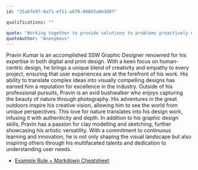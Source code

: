 ```yaml
---
id: "25abfe97-8a71-ef11-a670-000d3a6b3d0f"

qualifications: ""

quote: "Working together to provide solutions to problems proactively every day, for our clients and internally"
quoteAuthor: "Anonymous"
---
```


[Editing your profile]: https://github.com/SSWConsulting/People/wiki/3.-Editing-your-profile

Pravin Kumar is an accomplished SSW Graphic Designer renowned for his expertise in both digital and print design. With a keen focus on human-centric design, he brings a unique blend of creativity and empathy to every project, ensuring that user experiences are at the forefront of his work. His ability to translate complex ideas into visually compelling designs has earned him a reputation for excellence in the industry.
Outside of his professional pursuits, Pravin is an avid bushwalker who enjoys capturing the beauty of nature through photography. His adventures in the great outdoors inspire his creative vision, allowing him to see the world from unique perspectives. This love for nature translates into his design work, infusing it with authenticity and depth.
In addition to his graphic design skills, Pravin has a passion for clay modelling and sketching, further showcasing his artistic versatility. With a commitment to continuous learning and innovation, he is not only shaping the visual landscape but also inspiring others through his multifaceted talents and dedication to understanding user needs.


- [Example Rule + Markdown Cheatsheet](https://www.ssw.com.au/rules/rule)
